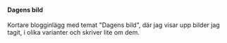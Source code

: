 #### Dagens bild

Kortare blogginlägg med temat "Dagens bild", där jag visar upp bilder jag tagit, i olika varianter och skriver lite om dem.
